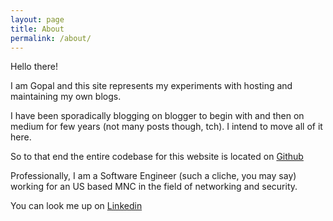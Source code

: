 ```yaml
---
layout: page
title: About
permalink: /about/
---
```


Hello there!

I am Gopal and this site represents my experiments with hosting and maintaining my own blogs.

I have been sporadically blogging on blogger to begin with and then on medium for few years (not many posts though, tch). I intend to move all of it here.

So to that end the entire codebase for this website is located on [Github](https://github.com/kulgo/kulgo.github.io)

Professionally, I am a Software Engineer (such a cliche, you may say) working for an US based MNC in the field of networking and security.

You can look me up on [Linkedin](https://www.linkedin.com/in/gopalvkulkarni)
